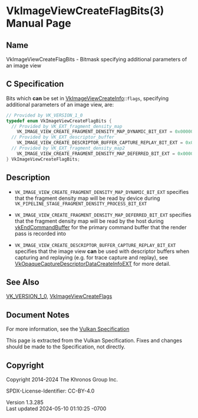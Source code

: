 # VkImageViewCreateFlagBits(3) Manual Page

## Name

VkImageViewCreateFlagBits - Bitmask specifying additional parameters of
an image view



## <a href="#_c_specification" class="anchor"></a>C Specification

Bits which **can** be set in
[VkImageViewCreateInfo](https://registry.khronos.org/vulkan/specs/1.3-extensions/man/html/VkImageViewCreateInfo.html)::`flags`, specifying
additional parameters of an image view, are:

``` c
// Provided by VK_VERSION_1_0
typedef enum VkImageViewCreateFlagBits {
  // Provided by VK_EXT_fragment_density_map
    VK_IMAGE_VIEW_CREATE_FRAGMENT_DENSITY_MAP_DYNAMIC_BIT_EXT = 0x00000001,
  // Provided by VK_EXT_descriptor_buffer
    VK_IMAGE_VIEW_CREATE_DESCRIPTOR_BUFFER_CAPTURE_REPLAY_BIT_EXT = 0x00000004,
  // Provided by VK_EXT_fragment_density_map2
    VK_IMAGE_VIEW_CREATE_FRAGMENT_DENSITY_MAP_DEFERRED_BIT_EXT = 0x00000002,
} VkImageViewCreateFlagBits;
```

## <a href="#_description" class="anchor"></a>Description

- `VK_IMAGE_VIEW_CREATE_FRAGMENT_DENSITY_MAP_DYNAMIC_BIT_EXT` specifies
  that the fragment density map will be read by device during
  `VK_PIPELINE_STAGE_FRAGMENT_DENSITY_PROCESS_BIT_EXT`

- `VK_IMAGE_VIEW_CREATE_FRAGMENT_DENSITY_MAP_DEFERRED_BIT_EXT` specifies
  that the fragment density map will be read by the host during
  [vkEndCommandBuffer](https://registry.khronos.org/vulkan/specs/1.3-extensions/man/html/vkEndCommandBuffer.html) for the primary command
  buffer that the render pass is recorded into

- `VK_IMAGE_VIEW_CREATE_DESCRIPTOR_BUFFER_CAPTURE_REPLAY_BIT_EXT`
  specifies that the image view **can** be used with descriptor buffers
  when capturing and replaying (e.g. for trace capture and replay), see
  [VkOpaqueCaptureDescriptorDataCreateInfoEXT](https://registry.khronos.org/vulkan/specs/1.3-extensions/man/html/VkOpaqueCaptureDescriptorDataCreateInfoEXT.html)
  for more detail.

## <a href="#_see_also" class="anchor"></a>See Also

[VK_VERSION_1_0](https://registry.khronos.org/vulkan/specs/1.3-extensions/man/html/VK_VERSION_1_0.html),
[VkImageViewCreateFlags](https://registry.khronos.org/vulkan/specs/1.3-extensions/man/html/VkImageViewCreateFlags.html)

## <a href="#_document_notes" class="anchor"></a>Document Notes

For more information, see the <a
href="https://registry.khronos.org/vulkan/specs/1.3-extensions/html/vkspec.html#VkImageViewCreateFlagBits"
target="_blank" rel="noopener">Vulkan Specification</a>

This page is extracted from the Vulkan Specification. Fixes and changes
should be made to the Specification, not directly.

## <a href="#_copyright" class="anchor"></a>Copyright

Copyright 2014-2024 The Khronos Group Inc.

SPDX-License-Identifier: CC-BY-4.0

Version 1.3.285  
Last updated 2024-05-10 01:10:25 -0700
